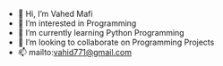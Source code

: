 - 👋 Hi, I’m Vahed Mafi
- 👀 I’m interested in Programming
- 🌱 I’m currently learning Python Programming
- 💞️ I’m looking to collaborate on Programming Projects
- 📫 mailto:vahid771@gmail.com

<!---
vahid771/vahid771 is a ✨ special ✨ repository because its `README.md` (this file) appears on your GitHub profile.
You can click the Preview link to take a look at your changes.
--->
